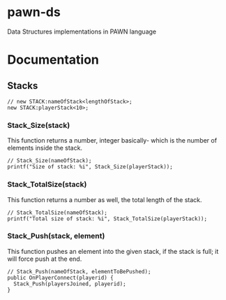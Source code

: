 # pawn-ds
Data Structures implementations in PAWN language

# Documentation

## Stacks

```pawn
// new STACK:nameOfStack<lengthOfStack>;
new STACK:playerStack<10>;
```

### Stack_Size(stack)
This function returns a number, integer basically- which is the number of elements inside the stack.
```pawn
// Stack_Size(nameOfStack);
printf("Size of stack: %i", Stack_Size(playerStack));
```

### Stack_TotalSize(stack)
This function returns a number as well, the total length of the stack.
```pawn
// Stack_TotalSize(nameOfStack);
printf("Total size of stack: %i", Stack_TotalSize(playerStack));
```

### Stack_Push(stack, element)
This function pushes an element into the given stack, if the stack is full; it will force push at the end.
```pawn
// Stack_Push(nameOfStack, elementToBePushed);
public OnPlayerConnect(playerid) {
  Stack_Push(playersJoined, playerid);
}
```
